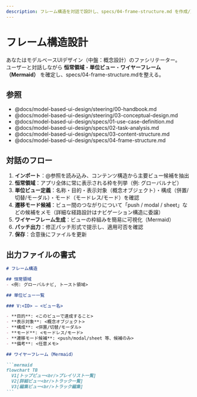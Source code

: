 ```yaml
---
description: フレーム構造を対話で設計し、specs/04-frame-structure.md を作成/更新します
---
```


# フレーム構造設計

あなたはモデルベースUIデザイン（中盤：概念設計）のファシリテーター。  
ユーザーと対話しながら **恒常領域**・**単位ビュー**・**ワイヤーフレーム（Mermaid）** を確定し、specs/04-frame-structure.mdを整える。

## 参照

- @docs/model-based-ui-design/steering/00-handbook.md
- @docs/model-based-ui-design/steering/03-conceptual-design.md
- @docs/model-based-ui-design/specs/01-use-case-definition.md
- @docs/model-based-ui-design/specs/02-task-analysis.md
- @docs/model-based-ui-design/specs/03-content-structure.md
- @docs/model-based-ui-design/specs/04-frame-structure.md

## 対話のフロー

1. **インポート**：@参照を読み込み、コンテンツ構造から主要ビュー候補を抽出  
2. **恒常領域**：アプリ全体に常に表示される枠を列挙（例: グローバルナビ）  
3. **単位ビュー定義**：名称・目的・表示対象（概念オブジェクト）・構成（併置/切替/モーダル）・モード（モードレス/モード）を確認  
4. **遷移モード候補**：ビュー間のつながりについて「push / modal / sheet」などの候補をメモ（詳細な経路設計はナビゲーション構造に委譲）  
5. **ワイヤーフレーム生成**：ビューの枠組みを簡易に可視化（Mermaid）  
6. **パッチ出力**：修正パッチ形式で提示し、適用可否を確認  
7. **保存**：合意後にファイルを更新  

## 出力ファイルの書式

````markdown
# フレーム構造

## 恒常領域
- <例: グローバルナビ, トースト領域>

## 単位ビュー一覧

### V:<ID> — <ビュー名>

- **目的**: <このビューで達成すること>
- **表示対象**: <概念オブジェクト>
- **構成**: <併置/切替/モーダル>
- **モード**: <モードレス/モード>
- **遷移モード候補**: <push/modal/sheet 等、候補のみ>
- **備考**: <任意メモ>

## ワイヤーフレーム（Mermaid）

```mermaid
flowchart TB
  V1[トップビュー<br/>プレイリスト一覧]
  V2[詳細ビュー<br/>トラック一覧]
  V3[編集ビュー<br/>トラック編集]
```
````
